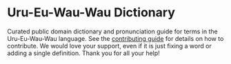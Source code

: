 
# Uru-Eu-Wau-Wau Dictionary

Curated public domain dictionary and pronunciation guide for terms in the Uru-Eu-Wau-Wau language. See the [contributing guide](https://github.com/drumworkteam/term/blob/make/.github/contributing.md) for details on how to contribute. We would love your support, even if it is just fixing a word or adding a single definition. Thank you for all your help!